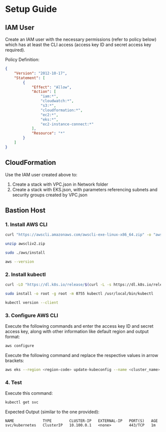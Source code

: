 # Setup Guide

## IAM User

Create an IAM user with the necessary permissions (refer to policy below) which has at least the CLI access (access key ID and secret access key required).

Policy Definition:
```json
{
    "Version": "2012-10-17",
    "Statement": [
        {
            "Effect": "Allow",
            "Action": [
                "iam:*",
                "cloudwatch:*",
                "s3:*",
                "cloudformation:*",
                "ec2:*",
                "eks:*",
                "ec2-instance-connect:*"
            ],
            "Resource": "*"
        }
    ]
}
```

## CloudFormation

Use the IAM user created above to:
1. Create a stack with VPC.json in Network folder
2. Create a stack with EKS.json, with parameters referencing subnets and security groups created by VPC.json

## Bastion Host

### 1. Install AWS CLI
```bash
curl "https://awscli.amazonaws.com/awscli-exe-linux-x86_64.zip" -o "awscliv2.zip"

unzip awscliv2.zip

sudo ./aws/install

aws --version
```

### 2. Install kubectl
```bash
curl -LO "https://dl.k8s.io/release/$(curl -L -s https://dl.k8s.io/release/stable.txt)/bin/linux/amd64/kubectl"

sudo install -o root -g root -m 0755 kubectl /usr/local/bin/kubectl

kubectl version --client
```

### 3. Configure AWS CLI
Execute the following commands and enter the access key ID and secret access key, along with other information like default region and output format:
```bash
aws configure
```

Execute the following command and replace the respective values in arrow brackets:
```bash
aws eks --region <region-code> update-kubeconfig --name <cluster_name>
```

### 4. Test
Execute this command:
```bash
kubectl get svc
```
Expected Output (similar to the one provided):
```
NAME             TYPE        CLUSTER-IP   EXTERNAL-IP   PORT(S)   AGE
svc/kubernetes   ClusterIP   10.100.0.1   <none>        443/TCP   1m
```